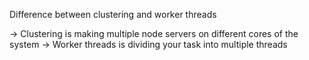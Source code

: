 Difference between clustering and worker threads 

-> Clustering is making multiple node servers on different cores of the system 
-> Worker threads is dividing your task into multiple threads